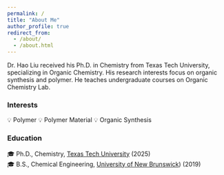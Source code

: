 ```yaml
---
permalink: /
title: "About Me"
author_profile: true
redirect_from: 
  - /about/
  - /about.html
---
```


Dr. Hao Liu received his Ph.D. in Chemistry from Texas Tech University, specializing in Organic Chemistry. His research interests focus on organic synthesis and polymer. He teaches undergraduate courses on Organic Chemistry Lab.

### Interests
💡 Polymer 
💡 Polymer Material 
💡 Organic Synthesis  

### Education
🎓 Ph.D., Chemistry, [Texas Tech University](https://www.depts.ttu.edu/chemistry) (2025)  
🎓 B.S., Chemical Engineering, [University of New Brunswick](https://www.unb.ca)) (2019)



